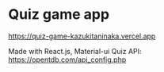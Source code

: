 # Quiz game app
https://quiz-game-kazukitaninaka.vercel.app

Made with React.js, Material-ui
Quiz API: https://opentdb.com/api_config.php
